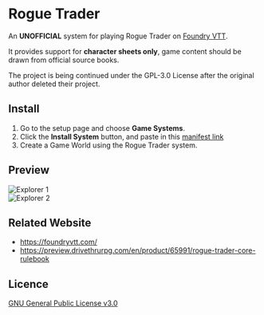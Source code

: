# Rogue Trader

An **UNOFFICIAL** system for playing Rogue Trader on [Foundry VTT](https://foundryvtt.com/).

It provides support for **character sheets only**, game content should be drawn from official source books.

The project is being continued under the GPL-3.0 License after the original author deleted their project.

## Install
1. Go to the setup page and choose **Game Systems**.
2. Click the **Install System** button, and paste in this [manifest link](https://raw.githubusercontent.com/moo-man/RogueTrader-FoundryVTT/master/system.json)
3. Create a Game World using the Rogue Trader system.

## Preview
![Explorer 1](https://raw.githubusercontent.com/moo-man/RogueTrader-FoundryVTT/master/asset/preview/explorer1.jpg)  
![Explorer 2](https://raw.githubusercontent.com/moo-man/RogueTrader-FoundryVTT/master/asset/preview/explorer2.jpg)  

## Related Website
- https://foundryvtt.com/
- https://preview.drivethrurpg.com/en/product/65991/rogue-trader-core-rulebook

## Licence
[GNU General Public License v3.0](https://choosealicense.com/licenses/gpl-3.0/)
